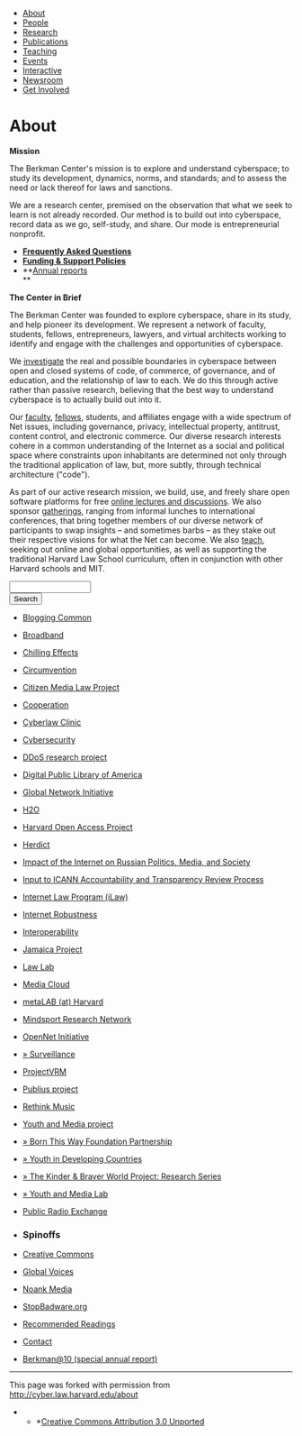 <ul class="menu">
<li class="leaf"><a href="about" class="active">About</a></li>
<li class="leaf"><a href="http://cyber.law.harvard.edu/people">People</a></li>
<li class="leaf"><a href="http://cyber.law.harvard.edu/research">Research</a></li>
<li class="leaf"><a href="http://cyber.law.harvard.edu/publications">Publications</a></li>
<li class="leaf"><a href="http://cyber.law.harvard.edu/teaching">Teaching</a></li>
<li class="leaf"><a href="http://cyber.law.harvard.edu/events">Events</a></li>
<li class="leaf"><a href="http://cyber.law.harvard.edu/interactive">Interactive</a></li>
<li class="leaf"><a href="http://cyber.law.harvard.edu/newsroom">Newsroom</a></li>
<li class="leaf"><a href="http://cyber.law.harvard.edu/getinvolved">Get Involved</a></li>

</ul>

# About

**Mission**

The Berkman Center's mission is to explore and understand cyberspace; to study its development, dynamics, norms, and standards; and to assess the need or lack thereof for laws and sanctions.

We are a research center, premised on the observation that what we seek to learn is not already recorded. Our method is to build out into cyberspace, record data as we go, self-study, and share. Our mode is entrepreneurial nonprofit.

* [**Frequently Asked Questions**](http://cyber.law.harvard.edu/about/faq)
* [**Funding & Support Policies**](http://cyber.law.harvard.edu/about/support)
* **[Annual reports](http://cyber.law.harvard.edu/about/annualreports "")  
**

**The Center in Brief**

The Berkman Center was founded to explore cyberspace, share in its study, and help pioneer its development. We represent a network of faculty, students, fellows, entrepreneurs, lawyers, and virtual architects working to identify and engage with the challenges and opportunities of cyberspace.

We [investigate](http://cyber.law.harvard.edu/../research) the real and possible boundaries in cyberspace between open and closed systems of code, of commerce, of governance, and of education, and the relationship of law to each. We do this through active rather than passive research, believing that the best way to understand cyberspace is to actually build out into it.

Our [faculty](http://cyber.law.harvard.edu/../people/faculty), [fellows](http://cyber.law.harvard.edu/../people/fellows), students, and affiliates engage with a wide spectrum of Net issues, including governance, privacy, intellectual property, antitrust, content control, and electronic commerce. Our diverse research interests cohere in a common understanding of the Internet as a social and political space where constraints upon inhabitants are determined not only through the traditional application of law, but, more subtly, through technical architecture ("code").

As part of our active research mission, we build, use, and freely share open software platforms for free [online lectures and discussions](http://cyber.law.harvard.edu/../interactive). We also sponsor [gatherings](http://cyber.law.harvard.edu/../events), ranging from informal lunches to international conferences, that bring together members of our diverse network of participants to swap insights – and sometimes barbs – as they stake out their respective visions for what the Net can become. We also [teach](http://cyber.law.harvard.edu/../teaching), seeking out online and global opportunities, as well as supporting the traditional Harvard Law School curriculum, often in conjunction with other Harvard schools and MIT.

<form action="/about" accept-charset="UTF-8" method="post" id="search-block-form">
<div>
<div class="container-inline">
<div class="form-item" id="edit-search-block-form-keys-wrapper">
<input type="text" maxlength="128" name="search_block_form_keys" id="edit-search-block-form-keys" size="15" value="" title="Enter the terms you wish to search for." class="form-text" />
</div>
<input type="submit" name="op" id="edit-submit" value="Search" class="form-submit" /><input type="hidden" name="form_id" id="edit-search-block-form" value="search_block_form" />
</div>
</div>
</form>

*   [Blogging Common](http://cyber.law.harvard.edu/research/blogging_common)

*   [Broadband](http://cyber.law.harvard.edu/research/broadband)

*   [Chilling Effects](http://cyber.law.harvard.edu/research/chillingeffects)

*   [Circumvention](http://cyber.law.harvard.edu/research/circumvention)

*   [Citizen Media Law Project](http://cyber.law.harvard.edu/research/citmedialaw)

*   [Cooperation](http://cyber.law.harvard.edu/research/cooperation)

*   [Cyberlaw Clinic](http://cyber.law.harvard.edu/teaching/cyberlawclinic)

*   [Cybersecurity](http://cyber.law.harvard.edu/research/cybersecurity)

*   [DDoS research project](http://cyber.law.harvard.edu/research/ddos)

*   [Digital Public Library of America](http://cyber.law.harvard.edu/research/dpla)

*   [Global Network Initiative](http://cyber.law.harvard.edu/research/principles)

*   [H2O](http://cyber.law.harvard.edu/research/h2o)

*   [Harvard Open Access Project](http://cyber.law.harvard.edu/research/hoap)

*   [Herdict](http://cyber.law.harvard.edu/research/herdict)

*   [Impact of the Internet on Russian Politics, Media, and Society](http://cyber.law.harvard.edu/research/russia)

*   [Input to ICANN Accountability and Transparency Review Process](http://cyber.law.harvard.edu/research/icann_study)

*   [Internet Law Program (iLaw)](http://cyber.law.harvard.edu/teaching/ilaw)

*   [Internet Robustness](http://cyber.law.harvard.edu/research/internetrobustness)

*   [Interoperability](http://cyber.law.harvard.edu/research/interoperability)

*   [Jamaica Project](http://cyber.law.harvard.edu/research/jamaica)

*   [Law Lab](http://cyber.law.harvard.edu/research/lawlab)

*   [Media Cloud](http://cyber.law.harvard.edu/research/mediacloud)

*   [metaLAB (at) Harvard](http://cyber.law.harvard.edu/research/metalab)

*   [Mindsport Research Network](http://cyber.law.harvard.edu/research/mindsport)

*   [OpenNet Initiative](http://cyber.law.harvard.edu/research/opennet)

*   <a class="child" href="http://cyber.law.harvard.edu/research/surveillance"> » Surveillance</a>

*   [ProjectVRM](http://cyber.law.harvard.edu/research/projectvrm)

*   [Publius project](http://cyber.law.harvard.edu/research/publius)

*   [Rethink Music](http://cyber.law.harvard.edu/research/rethink_music)

*   [Youth and Media project](http://cyber.law.harvard.edu/research/youthandmedia)

*   <a class="child" href="http://cyber.law.harvard.edu/research/youthandmedia/bornthisway"> » Born This Way Foundation Partnership</a>

*   <a class="child" href="http://cyber.law.harvard.edu/research/youthandmedia/developingcountries"> » Youth in Developing Countries</a>

*   <a class="child" href="http://cyber.law.harvard.edu/research/youthandmedia/kinderbraverworld"> » The Kinder &amp; Braver World Project: Research Series</a>

*   <a class="child" href="http://cyber.law.harvard.edu/research/youthandmedia/lab"> » Youth and Media Lab</a>

*   [Public Radio Exchange](http://cyber.law.harvard.edu/research/prx)

*   ### Spinoffs

*   [Creative Commons](http://cyber.law.harvard.edu/research/creativecommons)

*   [Global Voices](http://cyber.law.harvard.edu/research/globalvoicesonline)

*   [Noank Media](http://cyber.law.harvard.edu/research/noankmedia)

*   [StopBadware.org](http://cyber.law.harvard.edu/research/stopbadware)

*   [Recommended Readings](http://cyber.law.harvard.edu/about/readings)

*   [Contact](http://cyber.law.harvard.edu/about/contact)

*   [Berkman@10 (special annual report)](http://cyber.law.harvard.edu/publications/2007/Berkman_at_10)

* * *

This page was forked with permission from <a href="http://cyber.law.harvard.edu/about" target="_blank">http://cyber.law.harvard.edu/about</a>

* * *[Creative Commons Attribution 3.0 Unported](http://creativecommons.org/licenses/by/3.0/)